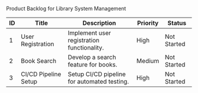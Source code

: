 Product Backlog for Library System Management

| ID | Title | Description | Priority | Status |
|---|---|---|---|---|
| 1 | User Registration | Implement user registration functionality. | High | Not Started |
| 2 | Book Search | Develop a search feature for books. | Medium | Not Started |
| 3 | CI/CD Pipeline Setup | Setup CI/CD pipeline for automated testing. | High | Not Started |

